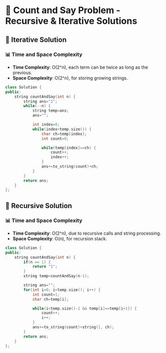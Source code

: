 # 🔢 Count and Say Problem - Recursive & Iterative Solutions


## 🧮 Iterative Solution
### 📊 Time and Space Complexity
- **Time Complexity**: O(2^n), each term can be twice as long as the previous.
- **Space Complexity**: O(2^n), for storing growing strings.


```cpp
class Solution {
public:
    string countAndSay(int n) {
        string ans="1";
        while(--n) {
            string temp=ans;
            ans="";

            int index=0;
            while(index<temp.size()) {
                char ch=temp[index];
                int count=0;

                while(temp[index]==ch) {
                    count++;
                    index++;
                }
                ans+=to_string(count)+ch;
            }
        }
        return ans;
    }
};
```
## 🔁 Recursive Solution

### 📊 Time and Space Complexity
- **Time Complexity**: O(2^n), due to recursive calls and string processing.
- **Space Complexity**: O(n), for recursion stack.
```cpp
class Solution {
public:
    string countAndSay(int n) {
        if(n == 1) {
            return "1";
        }
        string temp=countAndSay(n-1);

        string ans="";
        for(int i=0; i<temp.size(); i++) {
            int count=1;
            char ch=temp[i];

            while(i<temp.size()-1 && temp[i]==temp[i+1]) {
                count++;
                i++;
            }
            ans+=to_string(count)+string(1, ch);
        }
        return ans;
    }
};
```